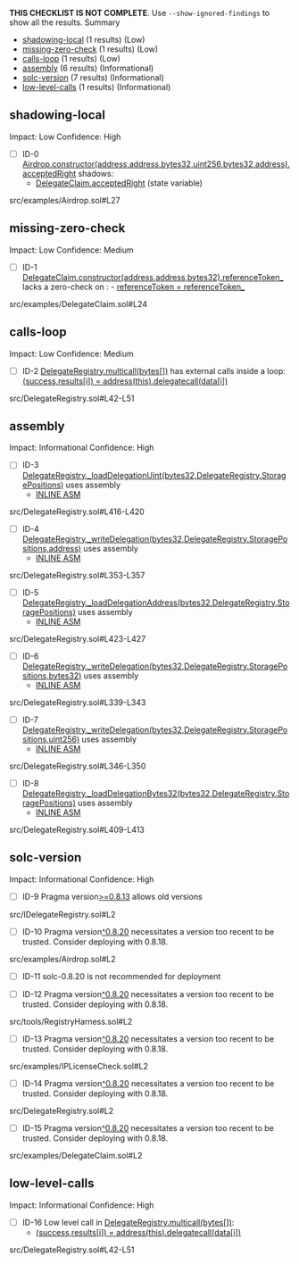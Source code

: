 **THIS CHECKLIST IS NOT COMPLETE**. Use `--show-ignored-findings` to show all the results.
Summary
 - [shadowing-local](#shadowing-local) (1 results) (Low)
 - [missing-zero-check](#missing-zero-check) (1 results) (Low)
 - [calls-loop](#calls-loop) (1 results) (Low)
 - [assembly](#assembly) (6 results) (Informational)
 - [solc-version](#solc-version) (7 results) (Informational)
 - [low-level-calls](#low-level-calls) (1 results) (Informational)
## shadowing-local
Impact: Low
Confidence: High
 - [ ] ID-0
[Airdrop.constructor(address,address,bytes32,uint256,bytes32,address).acceptedRight](src/examples/Airdrop.sol#L27) shadows:
	- [DelegateClaim.acceptedRight](src/examples/DelegateClaim.sol#L14) (state variable)

src/examples/Airdrop.sol#L27


## missing-zero-check
Impact: Low
Confidence: Medium
 - [ ] ID-1
[DelegateClaim.constructor(address,address,bytes32).referenceToken_](src/examples/DelegateClaim.sol#L24) lacks a zero-check on :
		- [referenceToken = referenceToken_](src/examples/DelegateClaim.sol#L26)

src/examples/DelegateClaim.sol#L24


## calls-loop
Impact: Low
Confidence: Medium
 - [ ] ID-2
[DelegateRegistry.multicall(bytes[])](src/DelegateRegistry.sol#L42-L51) has external calls inside a loop: [(success,results[i]) = address(this).delegatecall(data[i])](src/DelegateRegistry.sol#L47)

src/DelegateRegistry.sol#L42-L51


## assembly
Impact: Informational
Confidence: High
 - [ ] ID-3
[DelegateRegistry._loadDelegationUint(bytes32,DelegateRegistry.StoragePositions)](src/DelegateRegistry.sol#L416-L420) uses assembly
	- [INLINE ASM](src/DelegateRegistry.sol#L417-L419)

src/DelegateRegistry.sol#L416-L420


 - [ ] ID-4
[DelegateRegistry._writeDelegation(bytes32,DelegateRegistry.StoragePositions,address)](src/DelegateRegistry.sol#L353-L357) uses assembly
	- [INLINE ASM](src/DelegateRegistry.sol#L354-L356)

src/DelegateRegistry.sol#L353-L357


 - [ ] ID-5
[DelegateRegistry._loadDelegationAddress(bytes32,DelegateRegistry.StoragePositions)](src/DelegateRegistry.sol#L423-L427) uses assembly
	- [INLINE ASM](src/DelegateRegistry.sol#L424-L426)

src/DelegateRegistry.sol#L423-L427


 - [ ] ID-6
[DelegateRegistry._writeDelegation(bytes32,DelegateRegistry.StoragePositions,bytes32)](src/DelegateRegistry.sol#L339-L343) uses assembly
	- [INLINE ASM](src/DelegateRegistry.sol#L340-L342)

src/DelegateRegistry.sol#L339-L343


 - [ ] ID-7
[DelegateRegistry._writeDelegation(bytes32,DelegateRegistry.StoragePositions,uint256)](src/DelegateRegistry.sol#L346-L350) uses assembly
	- [INLINE ASM](src/DelegateRegistry.sol#L347-L349)

src/DelegateRegistry.sol#L346-L350


 - [ ] ID-8
[DelegateRegistry._loadDelegationBytes32(bytes32,DelegateRegistry.StoragePositions)](src/DelegateRegistry.sol#L409-L413) uses assembly
	- [INLINE ASM](src/DelegateRegistry.sol#L410-L412)

src/DelegateRegistry.sol#L409-L413


## solc-version
Impact: Informational
Confidence: High
 - [ ] ID-9
Pragma version[>=0.8.13](src/IDelegateRegistry.sol#L2) allows old versions

src/IDelegateRegistry.sol#L2


 - [ ] ID-10
Pragma version[^0.8.20](src/examples/Airdrop.sol#L2) necessitates a version too recent to be trusted. Consider deploying with 0.8.18.

src/examples/Airdrop.sol#L2


 - [ ] ID-11
solc-0.8.20 is not recommended for deployment

 - [ ] ID-12
Pragma version[^0.8.20](src/tools/RegistryHarness.sol#L2) necessitates a version too recent to be trusted. Consider deploying with 0.8.18.

src/tools/RegistryHarness.sol#L2


 - [ ] ID-13
Pragma version[^0.8.20](src/examples/IPLicenseCheck.sol#L2) necessitates a version too recent to be trusted. Consider deploying with 0.8.18.

src/examples/IPLicenseCheck.sol#L2


 - [ ] ID-14
Pragma version[^0.8.20](src/DelegateRegistry.sol#L2) necessitates a version too recent to be trusted. Consider deploying with 0.8.18.

src/DelegateRegistry.sol#L2


 - [ ] ID-15
Pragma version[^0.8.20](src/examples/DelegateClaim.sol#L2) necessitates a version too recent to be trusted. Consider deploying with 0.8.18.

src/examples/DelegateClaim.sol#L2


## low-level-calls
Impact: Informational
Confidence: High
 - [ ] ID-16
Low level call in [DelegateRegistry.multicall(bytes[])](src/DelegateRegistry.sol#L42-L51):
	- [(success,results[i]) = address(this).delegatecall(data[i])](src/DelegateRegistry.sol#L47)

src/DelegateRegistry.sol#L42-L51


